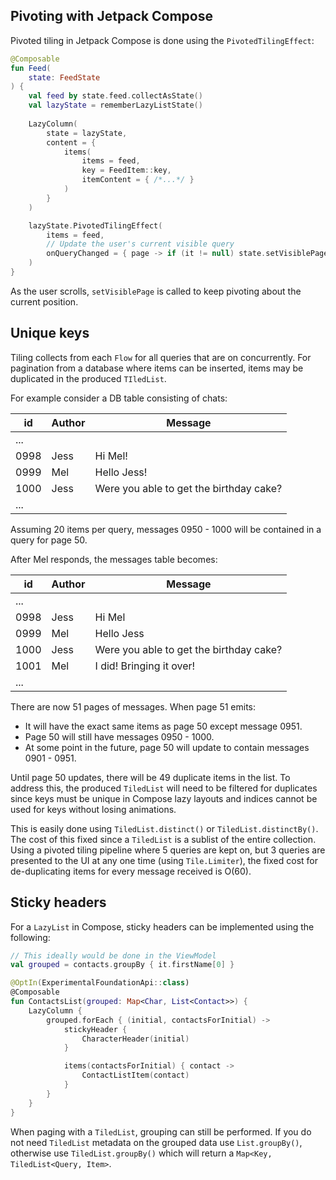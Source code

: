 ## Pivoting with Jetpack Compose

Pivoted tiling in Jetpack Compose is done using the `PivotedTilingEffect`:

```kotlin
@Composable
fun Feed(
    state: FeedState
) {
    val feed by state.feed.collectAsState()
    val lazyState = rememberLazyListState()
  
    LazyColumn(
        state = lazyState,
        content = {
            items(
                items = feed,
                key = FeedItem::key,
                itemContent = { /*...*/ }
            )
        }
    )

    lazyState.PivotedTilingEffect(
        items = feed,
        // Update the user's current visible query
        onQueryChanged = { page -> if (it != null) state.setVisiblePage(page) }
    )
}
```

As the user scrolls, `setVisiblePage` is called to keep pivoting about the current position.

## Unique keys

Tiling collects from each `Flow` for all queries that are on concurrently. For pagination from
a database where items can be inserted, items may be duplicated in the produced `TIledList`.

For example consider a DB table consisting of chats:

| id   | Author | Message                                 |
|------|--------|-----------------------------------------|
| ...  |        |                                         |
| 0998 | Jess   | Hi Mel!                                 |
| 0999 | Mel    | Hello Jess!                             |
| 1000 | Jess   | Were you able to get the birthday cake? |
| ...  |        |                                         |

Assuming 20 items per query, messages 0950 - 1000 will be contained in a query for page 50.

After Mel responds, the messages table becomes:

| id   | Author | Message                                 |
|------|--------|-----------------------------------------|
| ...  |        |                                         |
| 0998 | Jess   | Hi Mel                                  |
| 0999 | Mel    | Hello Jess                              |
| 1000 | Jess   | Were you able to get the birthday cake? |
| 1001 | Mel    | I did! Bringing it over!                |
| ...  |        |                                         |

There are now 51 pages of messages. When page 51 emits:

* It will have the exact same items as page 50 except message 0951.
* Page 50 will still have messages 0950 - 1000.
* At some point in the future, page 50 will update to contain messages 0901 - 0951.

Until page 50 updates, there will be 49 duplicate items in the list. To address this, the
produced `TiledList` will need to be filtered for duplicates since keys must be unique in Compose
lazy layouts and indices cannot be used for keys without losing animations.

This is easily done using `TiledList.distinct()` or `TiledList.distinctBy()`. The cost of this fixed
since a `TiledList` is a sublist of the entire collection. Using a pivoted tiling
pipeline where 5 queries are kept on, but 3 queries are presented to the UI at any one
time (using `Tile.Limiter`), the fixed cost for de-duplicating items for every message
received is O(60).

## Sticky headers

For a `LazyList` in Compose, sticky headers can be implemented using the following:

```kotlin
// This ideally would be done in the ViewModel
val grouped = contacts.groupBy { it.firstName[0] }

@OptIn(ExperimentalFoundationApi::class)
@Composable
fun ContactsList(grouped: Map<Char, List<Contact>>) {
    LazyColumn {
        grouped.forEach { (initial, contactsForInitial) ->
            stickyHeader {
                CharacterHeader(initial)
            }

            items(contactsForInitial) { contact ->
                ContactListItem(contact)
            }
        }
    }
}
```

When paging with a `TiledList`, grouping can still be performed. If you do not need `TiledList`
metadata on the grouped data use `List.groupBy()`, otherwise use `TiledList.groupBy()` which will
return a `Map<Key, TiledList<Query, Item>`.
